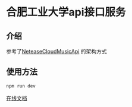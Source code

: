 # 合肥工业大学api接口服务

## 介绍
参考了[NeteaseCloudMusicApi](https://github.com/Binaryify/NeteaseCloudMusicApi) 的架构方式
## 使用方法

```bash
npm run dev
```

[在线文档](https://console-docs.apipost.cn/preview/2aad6395bc04d25d/0a09c9f2be4c7f39)


